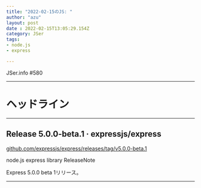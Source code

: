 ```yaml
---
title: "2022-02-15のJS: "
author: "azu"
layout: post
date : 2022-02-15T13:05:29.154Z
category: JSer
tags:
- node.js
- express

---
```


JSer.info #580

----

<h1 class="site-genre">ヘッドライン</h1>

----

## Release 5.0.0-beta.1 · expressjs/express
[github.com/expressjs/express/releases/tag/v5.0.0-beta.1](https://github.com/expressjs/express/releases/tag/v5.0.0-beta.1 "Release 5.0.0-beta.1 · expressjs/express")
<p class="jser-tags jser-tag-icon"><span class="jser-tag">node.js</span> <span class="jser-tag">express</span> <span class="jser-tag">library</span> <span class="jser-tag">ReleaseNote</span></p>

Express 5.0.0 beta 1リリース。


----
